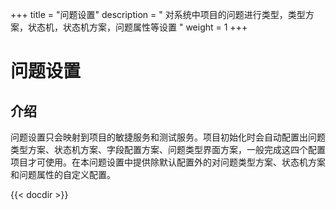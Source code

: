 +++
title = "问题设置"
description = " 对系统中项目的问题进行类型，类型方案，状态机，状态机方案，问题属性等设置 "
weight = 1
+++

# 问题设置

<h2 id="1">介绍</h2>

问题设置只会映射到项目的敏捷服务和测试服务。项目初始化时会自动配置出问题类型方案、状态机方案、字段配置方案、问题类型界面方案，一般完成这四个配置项目才可使用。在本问题设置中提供除默认配置外的对问题类型方案、状态机方案和问题属性的自定义配置。

{{< docdir >}}


